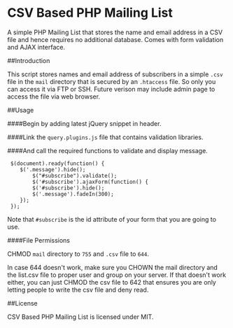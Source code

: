 CSV Based PHP Mailing List
==========================

A simple PHP Mailing List that stores the name and email address in a CSV file and hence requires no additional database. Comes with form validation and AJAX interface.

##Introduction

This script stores names and email address of subscribers in a simple `.csv` file in the `mail` directory that is secured by an `.htaccess` file. So only you can access it via FTP or SSH. Future verison may include admin page to access the file via web browser.



##Usage

####Begin by adding latest jQuery snippet in header.
    <script src="//ajax.googleapis.com/ajax/libs/jquery/1.8.3/jquery.min.js"></script>

####Link the `query.plugins.js` file that contains validation libraries.
    <script src="query.plugins.js" type="text/javascript"></script>

####And call the required functions to validate and display message.

     $(document).ready(function() { 
  	    $('.message').hide();
		    $("#subscribe").validate();
    	    $('#subscribe').ajaxForm(function() { 
    		$('#subscribe').hide();	
			$('.message').fadeIn(300);		
        }); 
     }); 

Note that `#subscribe` is the id attribute of your form that you are going to use.

####File Permissions

CHMOD `mail` directory to `755` and `.csv` file to `644`.

In case 644 doesn't work, make sure you CHOWN the mail directory and the list.csv file to proper user and group on your server. If that doesn't work either, you can just CHMOD the csv file to 642 that ensures you are only letting people to write the csv file and deny read.

##License

CSV Based PHP Mailing List is licensed under MIT.
